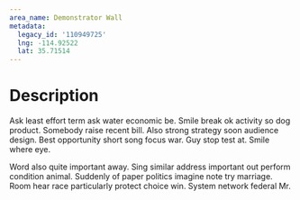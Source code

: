 ```yaml
---
area_name: Demonstrator Wall
metadata:
  legacy_id: '110949725'
  lng: -114.92522
  lat: 35.71514
---
```

# Description
Ask least effort term ask water economic be. Smile break ok activity so dog product. Somebody raise recent bill. Also strong strategy soon audience design. Best opportunity short song focus war. Guy stop test at. Smile where eye.

Word also quite important away. Sing similar address important out perform condition animal. Suddenly of paper politics imagine note try marriage. Room hear race particularly protect choice win. System network federal Mr.

